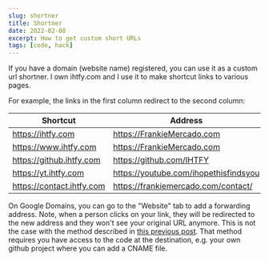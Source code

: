 ```yaml
---
slug: shortner
title: Shortner
date: 2022-02-08
excerpt: How to get custom short URLs
tags: [code, hack]
---
```


If you have a domain (website name) registered, you can use it as a custom url shortner. I own ihtfy.com and I use it to make shortcut links to various pages.

For example, the links in the first column redirect to the second column:

| Shortcut                  | Address                               |
| ------------------------- | ------------------------------------- |
| https://ihtfy.com         | https://FrankieMercado.com            |
| https://www.ihtfy.com     | https://FrankieMercado.com            |
| https://github.ihtfy.com  | https://github.com/IHTFY              |
| https://yt.ihtfy.com      | https://youtube.com/ihopethisfindsyou |
| https://contact.ihtfy.com | https://frankiemercado.com/contact/   |

On Google Domains, you can go to the "Website" tab to add a forwarding address. Note, when a person clicks on your link, they will be redirected to the new address and they won't see your original URL anymore. This is not the case with the method described in [this previous post](https://site.ihtfy.com/redo/). That method requires you have access to the code at the destination, e.g. your own github project where you can add a CNAME file.
